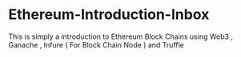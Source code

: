 # Ethereum-Introduction-Inbox

This is simply a introduction to Ethereum Block Chains using Web3 , Ganache , Infure ( For Block Chain Node ) and Truffle

